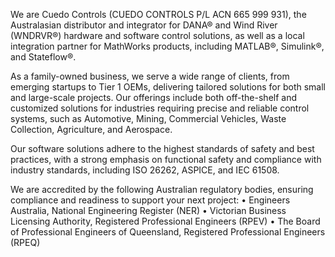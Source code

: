 We are Cuedo Controls (CUEDO CONTROLS P/L ACN 665 999 931), the Australasian distributor and integrator for DANA® and Wind River (WNDRVR®) hardware and software control solutions, as well as a local integration partner for MathWorks products, including MATLAB®, Simulink®, and Stateflow®.

As a family-owned business, we serve a wide range of clients, from emerging startups to Tier 1 OEMs, delivering tailored solutions for both small and large-scale projects. Our offerings include both off-the-shelf and customized solutions for industries requiring precise and reliable control systems, such as Automotive, Mining, Commercial Vehicles, Waste Collection, Agriculture, and Aerospace.

Our software solutions adhere to the highest standards of safety and best practices, with a strong emphasis on functional safety and compliance with industry standards, including ISO 26262, ASPICE, and IEC 61508.

We are accredited by the following Australian regulatory bodies, ensuring compliance and readiness to support your next project:
• Engineers Australia, National Engineering Register (NER)
• Victorian Business Licensing Authority, Registered Professional Engineers (RPEV)
• The Board of Professional Engineers of Queensland, Registered Professional Engineers (RPEQ)
